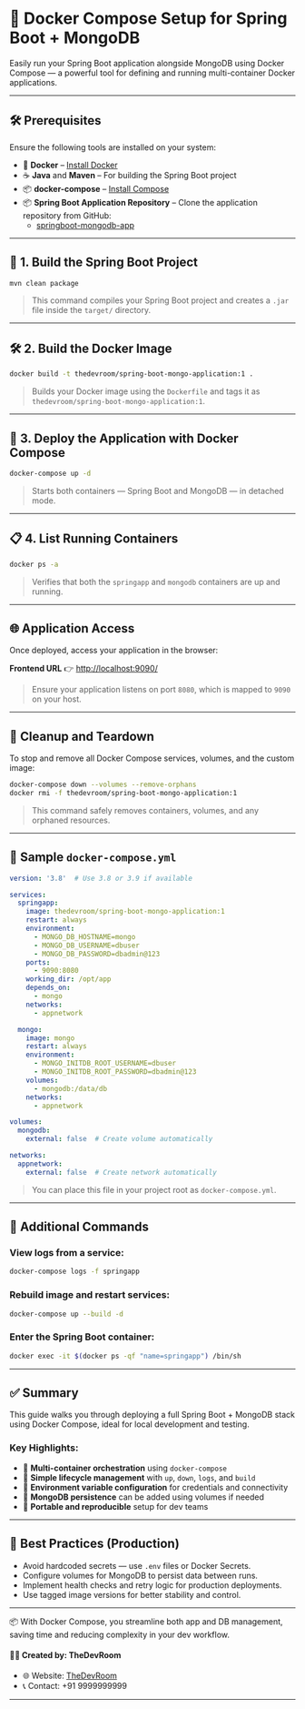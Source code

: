 # 🐳 Docker Compose Setup for Spring Boot + MongoDB

Easily run your Spring Boot application alongside MongoDB using Docker Compose — a powerful tool for defining and running multi-container Docker applications.

---

## 🛠 Prerequisites

Ensure the following tools are installed on your system:

- 🐳 **Docker** – [Install Docker](https://docs.docker.com/get-docker/)
- ☕ **Java** and **Maven** – For building the Spring Boot project
- 📦 **docker-compose** – [Install Compose](https://docs.docker.com/compose/install/)
- 📦 **Spring Boot Application Repository** – Clone the application repository from GitHub:
    - [springboot-mongodb-app](https://github.com/localhost-devel/springboot-mongodb-app.git)

---

## 🔨 1. Build the Spring Boot Project

```bash
mvn clean package
```

> This command compiles your Spring Boot project and creates a `.jar` file inside the `target/` directory.

---

## 🛠 2. Build the Docker Image

```bash
docker build -t thedevroom/spring-boot-mongo-application:1 .
```

> Builds your Docker image using the `Dockerfile` and tags it as `thedevroom/spring-boot-mongo-application:1`.

---

## 🚀 3. Deploy the Application with Docker Compose

```bash
docker-compose up -d
```

> Starts both containers — Spring Boot and MongoDB — in detached mode.

---

## 📋 4. List Running Containers

```bash
docker ps -a
```

> Verifies that both the `springapp` and `mongodb` containers are up and running.

---

## 🌐 Application Access

Once deployed, access your application in the browser:

**Frontend URL** 👉 [http://localhost:9090/](http://localhost:9090/)

> Ensure your application listens on port `8080`, which is mapped to `9090` on your host.

---

## 🧹 Cleanup and Teardown

To stop and remove all Docker Compose services, volumes, and the custom image:

```bash
docker-compose down --volumes --remove-orphans
docker rmi -f thedevroom/spring-boot-mongo-application:1
```

> This command safely removes containers, volumes, and any orphaned resources.

---

## 📁 Sample `docker-compose.yml`

```yaml
version: '3.8'  # Use 3.8 or 3.9 if available

services:
  springapp:
    image: thedevroom/spring-boot-mongo-application:1
    restart: always
    environment:
      - MONGO_DB_HOSTNAME=mongo
      - MONGO_DB_USERNAME=dbuser
      - MONGO_DB_PASSWORD=dbadmin@123
    ports:
      - 9090:8080
    working_dir: /opt/app
    depends_on:
      - mongo
    networks:
      - appnetwork

  mongo:
    image: mongo
    restart: always
    environment:
      - MONGO_INITDB_ROOT_USERNAME=dbuser
      - MONGO_INITDB_ROOT_PASSWORD=dbadmin@123
    volumes:
      - mongodb:/data/db
    networks:
      - appnetwork

volumes:
  mongodb:
    external: false  # Create volume automatically

networks:
  appnetwork:
    external: false  # Create network automatically
```

> You can place this file in your project root as `docker-compose.yml`.

---

## 🔎 Additional Commands

### View logs from a service:
```bash
docker-compose logs -f springapp
```

### Rebuild image and restart services:
```bash
docker-compose up --build -d
```

### Enter the Spring Boot container:
```bash
docker exec -it $(docker ps -qf "name=springapp") /bin/sh
```

---

## ✅ Summary

This guide walks you through deploying a full Spring Boot + MongoDB stack using Docker Compose, ideal for local development and testing.

### Key Highlights:

- 🧱 **Multi-container orchestration** using `docker-compose`
- 🔄 **Simple lifecycle management** with `up`, `down`, `logs`, and `build`
- 🔐 **Environment variable configuration** for credentials and connectivity
- 💾 **MongoDB persistence** can be added using volumes if needed
- 📂 **Portable and reproducible** setup for dev teams

---

## 🔐 Best Practices (Production)

- Avoid hardcoded secrets — use `.env` files or Docker Secrets.
- Configure volumes for MongoDB to persist data between runs.
- Implement health checks and retry logic for production deployments.
- Use tagged image versions for better stability and control.

---

📦 With Docker Compose, you streamline both app and DB management, saving time and reducing complexity in your dev workflow.

#### 👨‍💻 Created by: TheDevRoom

- 🌐 Website: [TheDevRoom](https://github.com/localhost-devel/localhost-devel/blob/master/README.md)
- 📞 Contact: +91 9999999999
---

